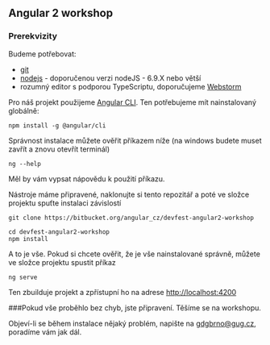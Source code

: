 ## Angular 2 workshop

### Prerekvizity

Budeme potřebovat:

 * [git](https://git-scm.com/)
 * [nodejs](https://nodejs.org/en/) - doporučenou verzi nodeJS - 6.9.X nebo větší
 * rozumný editor s podporou TypeScriptu, doporučujeme [Webstorm](https://www.jetbrains.com/webstorm/download/)

Pro náš projekt použijeme [Angular CLI](http://cli.angular.io). Ten potřebujeme mít nainstalovaný globálně:

```
npm install -g @angular/cli
```

Správnost instalace můžete ověřit příkazem níže (na windows budete muset zavřít a znovu otevřít terminál)

```
ng --help
```

Měl by vám vypsat nápovědu k použití příkazu.

Nástroje máme připravené, naklonujte si tento repozitář a poté ve složce projektu spuťte instalaci závislostí

```
git clone https://bitbucket.org/angular_cz/devfest-angular2-workshop

cd devfest-angular2-workshop
npm install
```

A to je vše. Pokud si chcete ověřit, že je vše nainstalované správně, můžete ve složce projektu spustit příkaz

```
ng serve
```

Ten zbuilduje projekt a zpřístupní ho na adrese [http://localhost:4200](http://localhost:4200)

###Pokud vše proběhlo bez chyb, jste připravení. Těšíme se na workshopu.

Objeví-li se během instalace nějaký problém, napište na [gdgbrno@gug.cz](mailto:gdgbrno@gug.cz), poradíme vám jak dál.
